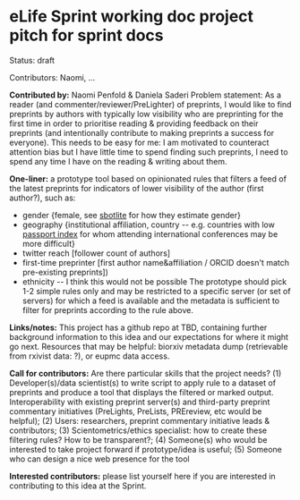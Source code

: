 
# eLife Sprint working doc project pitch for sprint docs

Status: draft

Contributors: Naomi, ...

**Contributed by:** Naomi Penfold & Daniela Saderi
Problem statement: As a reader (and commenter/reviewer/PreLighter) of preprints, I would like to find preprints by authors with typically low visibility who are preprinting for the first time in order to prioritise reading & providing feedback on their preprints (and intentionally contribute to making preprints a success for everyone). This needs to be easy for me: I am motivated to counteract attention bias but I have little time to spend finding such preprints, I need to spend any time I have on the reading & writing about them.

**One-liner:** a prototype tool based on opinionated rules that filters a feed of the latest preprints for indicators of lower visibility of the author (first author?), such as:
* gender {female, see [sbotlite](https://sbotlite.github.io/) for how they estimate gender}
* geography {institutional affiliation, country -- e.g. countries with low [passport index](https://www.passportindex.org/byRank.php) for whom attending international conferences may be more difficult}
* twitter reach [follower count of authors]
* first-time preprinter [first author name&affiliation / ORCID doesn't match pre-existing preprints])
* ethnicity -- I think this would not be possible
The prototype should pick 1-2 simple rules only and may be restricted to a specific server (or set of servers) for which a feed is available and the metadata is sufficient to filter for preprints according to the rule above.

**Links/notes:** This project has a github repo at TBD, containing further background information to this idea and our expectations for where it might go next.
Resources that may be helpful: biorxiv metadata dump (retrievable from rxivist data: ?), or eupmc data access.

**Call for contributors:** Are there particular skills that the project needs? (1) Developer(s)/data scientist(s) to write script to apply rule to a dataset of preprints and produce a tool that displays the filtered or marked output. Interoperability with existing preprint server(s) and third-party preprint commentary initiatives (PreLights, PreLists, PREreview, etc would be helpful); (2) Users: researchers, preprint commentary initiative leads & contributors; (3) Scientometrics/ethics specialist: how to create these filtering rules? How to be transparent?; (4) Someone(s) who would be interested to take project forward if prototype/idea is useful; (5) Someone who can design a nice web presence for the tool

**Interested contributors:** please list yourself here if you are interested in contributing to this idea at the Sprint.
